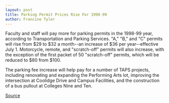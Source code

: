 ```yaml
---
layout: post
title: Parking Permit Prices Rise For 1998-99
author: Francine Tyler
---
```


Faculty and staff will pay more for parking permits in the 1998-99 year, according to Transportation and Parking Services. "A," "B," and "C" permits will rise from $29 to $32 a month--an increase of $36 per year--effective July 1. Motorcycle, remote, and "scratch-off" permits will also increase, with the exception of the first packet of 50 "scratch-off" permits, which will be reduced to $80 from $100.

The parking fee increase will help pay for a number of TAPS projects, including renovating and expanding the Performing Arts lot, improving the intersection at Coolidge Drive and Campus Facilities, and the construction of a bus pullout at Colleges Nine and Ten.

[Source](http://www1.ucsc.edu/oncampus/currents/97-98/06-08/parking.htm "Permalink to Parking fees to rise for 1998-99: 06-08-98")
